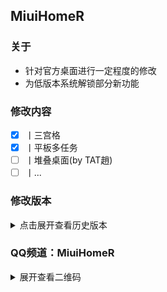 ## MiuiHomeR

### 关于
- 针对官方桌面进行一定程度的修改
- 为低版本系统解锁部分新功能

### 修改内容
 - [x] 丨三宫格
 - [x] 丨平板多任务
 - [ ] 丨堆叠桌面(by TAT趙)
 - [ ] 丨...

### 修改版本
 <details>
  <summary>
   点击展开查看历史版本
  </summary>
  
- [x] 丨0915 (23年 更新次数：3 )  
- [x] 丨0821 (23年 更新次数：3 )
- [x] 丨0809 (23年 更新次数：3 )
- [x] 丨0717 (23年 更新次数：3 )
- [x] 丨0707 (23年 更新次数：3 )
- [x] 丨0303 (23年 更新次数：4 )
- [x] 丨0221 (23年 更新次数：3 )
- [x] 丨0111 (23年 更新次数：9 )
- [x] 丨0103 (23年 更新次数：3 )
- [x] 丨1220 (22年 更新次数：5 )
- [x] 丨1214 (22年 更新次数：3 )
- [x] 丨1202 (22年 更新次数：1 )
 </details>

 
### QQ频道：MiuiHomeR
<details>
 <summary>
  展开查看二维码
 </summary>
 <div>
  <img src="QQChannel.jpg" />
 </div>
</details>

